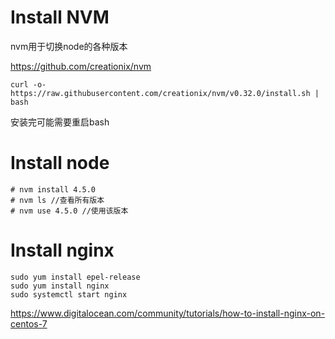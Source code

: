 # Install NVM

nvm用于切换node的各种版本

https://github.com/creationix/nvm

```
curl -o- https://raw.githubusercontent.com/creationix/nvm/v0.32.0/install.sh | bash
```

安装完可能需要重启bash

# Install node

```
# nvm install 4.5.0
# nvm ls //查看所有版本
# nvm use 4.5.0 //使用该版本
```

# Install nginx

```
sudo yum install epel-release
sudo yum install nginx
sudo systemctl start nginx
```

https://www.digitalocean.com/community/tutorials/how-to-install-nginx-on-centos-7
